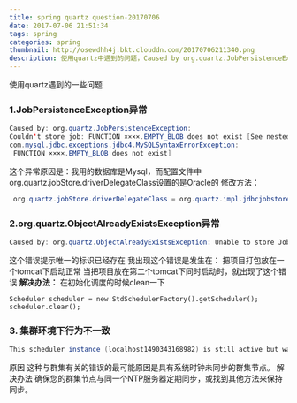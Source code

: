 ```yaml
---
title: spring quartz question-20170706
date: 2017-07-06 21:51:34
tags: spring
categories: spring
thumbnail: http://osewdhh4j.bkt.clouddn.com/20170706211340.png
description: 使用quartz中遇到的问题，Caused by org.quartz.JobPersistenceException  Couldn't store job  FUNCTION ××××.EMPTY_BLOB does not exist. Spring3.1以上的版本才能用quartz2.X的版本，Spring3.1以下的版本（不包括3.1)只能用quartz1.X版本。否则就报"java.lang.IncompatibleClassChangeError:class org.springframework.scheduling.quartz.JobDetailBean has interface org.quartz.JobDetail as super class"这样的错误
---
```



使用quartz遇到的一些问题

### 1.JobPersistenceException异常

```java
Caused by: org.quartz.JobPersistenceException: 
Couldn't store job: FUNCTION ××××.EMPTY_BLOB does not exist [See nested exception: 
com.mysql.jdbc.exceptions.jdbc4.MySQLSyntaxErrorException:
 FUNCTION ××××.EMPTY_BLOB does not exist]
```

 这个异常原因是：我用的数据库是Mysql，而配置文件中org.quartz.jobStore.driverDelegateClass设置的是Oracle的
 修改方法：

```java
 org.quartz.jobStore.driverDelegateClass = org.quartz.impl.jdbcjobstore.StdJDBCDelegate
```


### 2.org.quartz.ObjectAlreadyExistsException异常

```java
Caused by: org.quartz.ObjectAlreadyExistsException: Unable to store Job : 'DEFAULT.JOB_CLEAN_HISTORY_LOG', because one already exists with this identification.
```

这个错误提示唯一的标识已经存在
 我出现这个错误是发生在：
 把项目打包放在一个tomcat下启动正常
 当把项目放在第二个tomcat下同时启动时，就出现了这个错误
 **解决办法：**
 在初始化调度的时候clean一下
 

```
Scheduler scheduler = new StdSchedulerFactory().getScheduler();
scheduler.clear();
```
### 3. 集群环境下行为不一致

```java
This scheduler instance (localhost1490343168982) is still active but was recovered by another instance in the cluster. This may cause inconsistent behavior.
```
原因
这种与群集有关的错误的最可能原因是具有系统时钟未同步的群集节点。 
解决办法
确保您的群集节点与同一个NTP服务器定期同步，或找到其他方法来保持同步。
 




